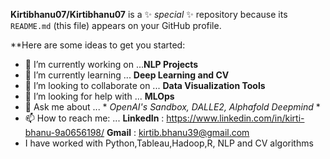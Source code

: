 **Kirtibhanu07/Kirtibhanu07** is a ✨ _special_ ✨ repository because its `README.md` (this file) appears on your GitHub profile.

**Here are some ideas to get you started:

- 🔭 I’m currently working on ...**NLP Projects**
- 🌱 I’m currently learning ... **Deep Learning and CV**
- 👯 I’m looking to collaborate on ... **Data Visualization Tools**
- 🤔 I’m looking for help with ... **MLOps**
- 💬 Ask me about ... * *OpenAI's Sandbox, DALLE2, Alphafold Deepmind* *
- 📫 How to reach me: ...
        **LinkedIn** : https://www.linkedin.com/in/kirti-bhanu-9a0656198/
        **Gmail** : kirtib.bhanu39@gmail.com
 - I have worked with Python,Tableau,Hadoop,R, NLP and CV algorithms
